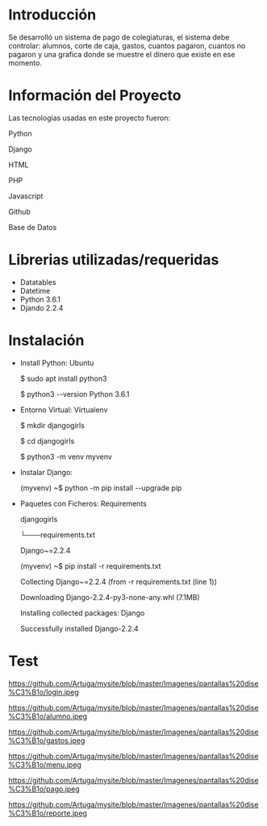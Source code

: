 # Introducción
Se desarrolló un sistema de pago de colegiaturas, el sistema debe controlar: alumnos, corte de caja, gastos, cuantos pagaron, 
cuantos no pagaron y una grafica donde se muestre el dinero que existe en ese momento.

#  Información del Proyecto

Las tecnologías usadas en este proyecto fueron: 

Python

Django

HTML

PHP

Javascript

Github

Base de Datos

# Librerias utilizadas/requeridas
* Datatables
* Datetime
* Python 3.6.1
* Djando 2.2.4

# Instalación
- Install Python: Ubuntu

    $  sudo apt install python3
    
    $ python3 --version
      Python 3.6.1
      
-  Entorno Virtual: Virtualenv

     $ mkdir djangogirls
     
     $ cd djangogirls
     
     $ python3 -m venv myvenv
     
-  Instalar Django:

     (myvenv) ~$ python -m pip install --upgrade pip
     
-  Paquetes con Ficheros: Requirements

     djangogirls
     
      └───requirements.txt
      
      Django~=2.2.4
      
      (myvenv) ~$ pip install -r requirements.txt
      
      Collecting Django~=2.2.4 (from -r requirements.txt (line 1))
      
      Downloading Django-2.2.4-py3-none-any.whl (7.1MB)
      
      Installing collected packages: Django
      
      Successfully installed Django-2.2.4
      
#  Test

https://github.com/Artuga/mysite/blob/master/Imagenes/pantallas%20dise%C3%B1o/login.jpeg

https://github.com/Artuga/mysite/blob/master/Imagenes/pantallas%20dise%C3%B1o/alumno.jpeg

https://github.com/Artuga/mysite/blob/master/Imagenes/pantallas%20dise%C3%B1o/gastos.jpeg

https://github.com/Artuga/mysite/blob/master/Imagenes/pantallas%20dise%C3%B1o/menu.jpeg

https://github.com/Artuga/mysite/blob/master/Imagenes/pantallas%20dise%C3%B1o/pago.jpeg

https://github.com/Artuga/mysite/blob/master/Imagenes/pantallas%20dise%C3%B1o/reporte.jpeg

